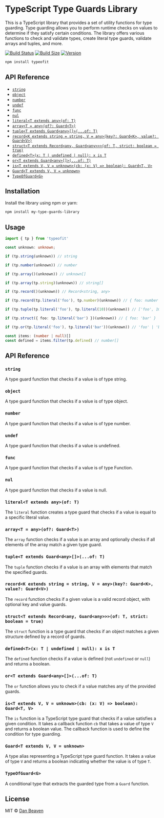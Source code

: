 # TypeScript Type Guards Library
This is a TypeScript library that provides a set of utility functions for type guarding. Type guarding allows you to perform runtime checks on values to determine if they satisfy certain conditions. The library offers various functions to check and validate types, create literal type guards, validate arrays and tuples, and more.

[![Build Status](https://img.shields.io/github/actions/workflow/status/Pingid/typeofit/test.yml?branch=main&style=flat&colorA=000000&colorB=000000)](https://github.com/Pingid/typeofit/actions?query=workflow:Test)
[![Build Size](https://img.shields.io/bundlephobia/minzip/typeofit?label=bundle%20size&style=flat&colorA=000000&colorB=000000)](https://bundlephobia.com/result?p=typeofit)
[![Version](https://img.shields.io/npm/v/typeofit?style=flat&colorA=000000&colorB=000000)](https://www.npmjs.com/package/typeofit)

```bash
npm install typeofit
```
## API Reference
- [`string`](#string)
- [`object`](#object)
- [`number`](#number)
- [`undef`](#undef)
- [`func`](#func)
- [`nul`](#nul)
- [`literal<T extends any>(of: T)`](#literalconst-t-extends-anyof-t)
- [`array<T = any>(of?: Guard<T>)`](#arrayt--anyof-guardt)
- [`tuple<T extends Guard<any>[]>(...of: T)`](#tuplet-extends-guardanyof-t)
- [`record<K extends string = string, V = any>(key?: Guard<K>, value?: Guard<V>)`](#recordk-extends-string--string-v--anykey-guardk-value-guardv)
- [`struct<T extends Record<any, Guard<any>>>(of: T, strict: boolean = true)`](#structt-extends-recordany-guardanyof-strict-boolean--true)
- [`defined<T>(x: T | undefined | null): x is T`](#definedtx-t--undefined--null-x-is-t)
- [`or<T extends Guard<any>[]>(...of: T)`](#ort-extends-guardanyof-t)
- [`is<T extends V, V = unknown>(cb: (x: V) => boolean): Guard<T, V>`](#ist-extends-v-v--unknowncb-x-v--boolean-guardt-v)
- [`Guard<T extends V, V = unknown>`](#guardt-extends-v-v--unknown)
- [`TypeOfGuard<G>`](#typeofguardg)


## Installation

Install the library using npm or yarn:

```bash
npm install my-type-guards-library
```

## Usage
```typescript
import { tp } from 'typeofit'

const unknown: unknown;

if (tp.string(unknown)) // string

if (tp.number(unknown)) // number

if (tp.array()(unknown)) // unknown[]

if (tp.array(tp.string)(unknown)) // string[]

if (tp.record()(unknown)) // Record<string, any>

if (tp.record(tp.literal('foo'), tp.number)(unknown)) // { foo: number }

if (tp.tuple(tp.literal('foo'), tp.literal(10))(unknown)) // ['foo', 10]

if (tp.struct({ foo: tp.literal('bar') })(unknown)) // { foo: 'bar' }

if (tp.or(tp.literal('foo'), tp.literal('bar'))(unknown)) // 'foo' | 'bar'

const items: (number | null)[]
const defined = items.filter(tp.defined) // number[]
```
## API Reference

### `string`

A type guard function that checks if a value is of type string.

### `object`

A type guard function that checks if a value is of type object.

### `number`

A type guard function that checks if a value is of type number.

### `undef`

A type guard function that checks if a value is undefined.

### `func`

A type guard function that checks if a value is of type Function.

### `nul`

A type guard function that checks if a value is null.

### `literal<T extends any>(of: T)`

The `literal` function creates a type guard that checks if a value is equal to a specific literal value.

### `array<T = any>(of?: Guard<T>)`

The `array` function checks if a value is an array and optionally checks if all elements of the array match a given type guard.

### `tuple<T extends Guard<any>[]>(...of: T)`

The `tuple` function checks if a value is an array with elements that match the specified guards.

### `record<K extends string = string, V = any>(key?: Guard<K>, value?: Guard<V>)`

The `record` function checks if a given value is a valid record object, with optional key and value guards.

### `struct<T extends Record<any, Guard<any>>>(of: T, strict: boolean = true)`

The `struct` function is a type guard that checks if an object matches a given structure defined by a record of guards.

### `defined<T>(x: T | undefined | null): x is T`

The `defined` function checks if a value is defined (not `undefined` or `null`) and returns a boolean.

### `or<T extends Guard<any>[]>(...of: T)`

The `or` function allows you to check if a value matches any of the provided guards.

### `is<T extends V, V = unknown>(cb: (x: V) => boolean): Guard<T, V>`

The `is` function is a TypeScript type guard that checks if a value satisfies a given condition. It takes a callback function `cb` that takes a value of type `V` and returns a boolean value. The callback function is used to define the condition for type guarding.

### `Guard<T extends V, V = unknown>`

A type alias representing a TypeScript type guard function. It takes a value of type `V` and returns a boolean indicating whether the value is of type `T`.

### `TypeOfGuard<G>`

A conditional type that extracts the guarded type from a `Guard` function.

## License
MIT © [Dan Beaven](https://github.com/Pingid)